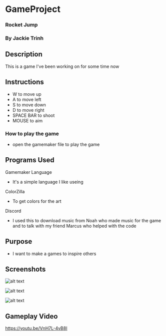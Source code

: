 # GameProject
### Rocket Jump
### By Jackie Trinh

## Description

This is a game I've been working on for some time now

## Instructions

* W to move up
* A to move left
* S to move down
* D to move right 
* SPACE BAR to shoot 
* MOUSE to aim 

### How to play the game 

* open the gamemaker file to play the game 

## Programs Used

Gamemaker Language 
* It's a simple language I like useing

ColorZilla
* To get colors for the art

Discord 
* I used this to download music from Noah who made music for the game and to talk with my friend Marcus who helped with the code 

## Purpose

* I want to make a games to inspire others

## Screenshots

![alt text](https://github.com/JackieTrinh/GameProject/blob/master/unknown1_opt.png)

![alt text](https://github.com/JackieTrinh/GameProject/blob/master/unknown2_opt.png)

![alt text](https://github.com/JackieTrinh/GameProject/blob/master/unknown3_opt.png)

## Gameplay Video
https://youtu.be/VnH7L-4vB8I
